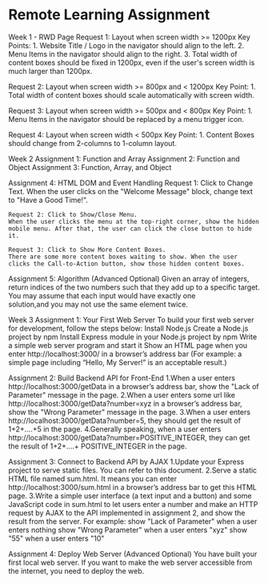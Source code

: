 # Remote Learning Assignment

Week 1 - RWD Page
  Request 1: Layout when screen width >= 1200px
  Key Points:
    1. Website Title / Logo in the navigator should align to the left.
    2. Menu Items in the navigator should align to the right.
    3. Total width of content boxes should be fixed in 1200px, even if the user's screen
       width is much larger than 1200px.
     
  Request 2: Layout when screen width >= 800px and < 1200px
  Key Point:
    1. Total width of content boxes should scale automatically with screen width.
  
  Request 3: Layout when screen width >= 500px and < 800px
  Key Point:
    1. Menu Items in the navigator should be replaced by a menu trigger icon.
  
  Request 4: Layout when screen width < 500px
  Key Point:
    1. Content Boxes should change from 2-columns to 1-column layout.

Week 2 
  Assignment 1: Function and Array
  Assignment 2: Function and Object
  Assignment 3: Function, Array, and Object
  
  Assignment 4: HTML DOM and Event Handling
    Request 1: Click to Change Text.
    When the user clicks on the "Welcome Message" block, change text to "Have a Good Time!".
  
    Request 2: Click to Show/Close Menu.
    When the user clicks the menu at the top-right corner, show the hidden mobile menu. After that, the user can click the close button to hide it.
    
    Request 3: Click to Show More Content Boxes.
    There are some more content boxes waiting to show. When the user clicks the Call-to-Action button, show those hidden content boxes.
    
  Assignment 5: Algorithm (Advanced Optional)
    Given an array of integers, return indices of the two numbers such that they add up to a specific target. You may assume that each input would have exactly one       
    solution,and you may not use the same element twice.
  
Week 3
  Assignment 1: Your First Web Server
    To build your first web server for development, follow the steps below:
    Install Node.js
    Create a Node.js project by npm
    Install Express module in your Node.js project by npm
    Write a simple web server program and start it
    Show an HTML page when you enter http://localhost:3000/ in a browser’s address bar (For example: a simple page including “Hello, My Server!” is an acceptable result.)
    
  Assignment 2: Build Backend API for Front-End
    1.When a user enters http://localhost:3000/getData in a browser’s address bar, show the "Lack of Parameter" message in the page.
    2.When a user enters some url like http://localhost:3000/getData?number=xyz in a browser’s address bar, show the "Wrong Parameter" message in the page.
    3.When a user enters http://localhost:3000/getData?number=5, they should get the result of 1+2+....+5 in the page.
    4.Generally speaking, when a user enters http://localhost:3000/getData?number=POSITIVE_INTEGER, they can get the result of 1+2+....+ POSITIVE_INTEGER in the page.

  Assignment 3: Connect to Backend API by AJAX
    1.Update your Express project to serve static files. You can refer to this document.
    2.Serve a static HTML file named sum.html. It means you can enter http://localhost:3000/sum.html in a browser’s address bar to get this HTML page.
    3.Write a simple user interface (a text input and a button) and some JavaScript code in sum.html to let users enter a number and make an HTTP request by AJAX to the 
      API implemented in assignment 2, and show the result from the server.
    For example:
    show "Lack of Parameter" when a user enters nothing
    show "Wrong Parameter" when a user enters "xyz"
    show "55" when a user enters "10"
    
  Assignment 4: Deploy Web Server (Advanced Optional)
  You have built your first local web server. If you want to make the web server accessible from the internet, you need to deploy the web.





